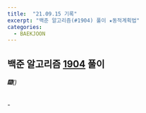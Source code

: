 ```yaml
---
title:  "21.09.15 기록"
excerpt: "백준 알고리즘(#1904) 풀이 ★동적계획법"
categories:
  - BAEKJOON
---
```



## 백준 알고리즘 [1904](https://www.acmicpc.net/problem/1904) 풀이

###### 🎆()<br/>
-<br>

```java

```
<br>
